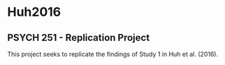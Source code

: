 # Huh2016
## PSYCH 251 - Replication Project
This project seeks to replicate the findings of Study 1 in Huh et al. (2016).